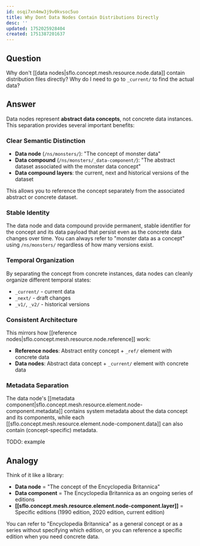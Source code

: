 ```yaml
---
id: osqi7xn4mw3j9v0kvsoc5uo
title: Why Dont Data Nodes Contain Distributions Directly
desc: ''
updated: 1752025928404
created: 1751387201637
---
```


## Question

Why don't [[data nodes|sflo.concept.mesh.resource.node.data]] contain distribution files directly? Why do I need to go to `_current/` to find the actual data?

## Answer

Data nodes represent **abstract data concepts**, not concrete data instances. This separation provides several important benefits:

### Clear Semantic Distinction

- **Data node** (`/ns/monsters/`): "The concept of monster data"
- **Data compound** (`/ns/monsters/_data-component/`): "The abstract dataset associated with the monster data concept" 
- **Data compound layers**: the current, next and historical versions of the dataset

This allows you to reference the concept separately from the associated abstract or concrete dataset.

### Stable Identity

The data node and data compound provide permanent, stable identifier for the concept and its data payload that persist even as the concrete data changes over time. You can always refer to "monster data as a concept" using `/ns/monsters/` regardless of how many versions exist.

### Temporal Organization

By separating the concept from concrete instances, data nodes can cleanly organize different temporal states:
- `_current/` - current data
- `_next/` - draft changes  
- `_v1/`, `_v2/` - historical versions

### Consistent Architecture

This mirrors how [[reference nodes|sflo.concept.mesh.resource.node.reference]] work:
- **Reference nodes**: Abstract entity concept + `_ref/` element with concrete data
- **Data nodes**: Abstract data concept + `_current/` element with concrete data

### Metadata Separation

The data node's [[metadata component|sflo.concept.mesh.resource.element.node-component.metadata]] contains system metadata about the data concept and its components, while each [[sflo.concept.mesh.resource.element.node-component.data]] can also contain (concept-specific) metadata.

TODO: example


## Analogy

Think of it like a library:
- **Data node** = "The concept of the Encyclopedia Britannica"
- **Data component** = The Encyclopedia Britannica as an ongoing series of editions
- **[[sflo.concept.mesh.resource.element.node-component.layer]]** = Specific editions (1990 edition, 2020 edition, current edition)

You can refer to "Encyclopedia Britannica" as a general concept or as a series without specifying which edition, or you can reference a specific edition when you need concrete data.